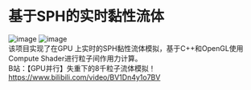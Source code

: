 # 基于SPH的实时黏性流体
![image](https://github.com/PLY2001/SPH-based-Viscoelastic-Fluid-Simulation/tree/main/res/photo1.jpg)
![image](https://github.com/PLY2001/SPH-based-Viscoelastic-Fluid-Simulation/tree/main/res/photo.jpg)<br />
该项目实现了在GPU 上实时的SPH黏性流体模拟，基于C++和OpenGL使用Compute Shader进行粒子间作用力计算。<br />
B站：【GPU并行】失重下的8千粒子流体模拟！ https://www.bilibili.com/video/BV1Dn4y1o7BV
